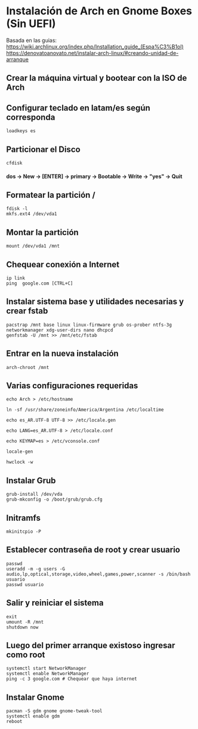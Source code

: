 # Instalación de Arch en Gnome Boxes (Sin UEFI)

Basada en las guias:
https://wiki.archlinux.org/index.php/Installation_guide_(Espa%C3%B1ol)
https://denovatoanovato.net/instalar-arch-linux/#creando-unidad-de-arranque

## Crear la máquina virtual y bootear con la ISO de Arch

## Configurar teclado en latam/es según corresponda

~~~
loadkeys es
~~~

## Particionar el Disco

~~~
cfdisk
~~~

#### dos -> New -> [ENTER] -> primary -> Bootable -> Write -> "yes" -> Quit


## Formatear la partición /

~~~
fdisk -l
mkfs.ext4 /dev/vda1
~~~

## Montar la partición

~~~
mount /dev/vda1 /mnt
~~~

## Chequear conexión a Internet

~~~
ip link
ping  google.com [CTRL+C]
~~~

## Instalar sistema base y utilidades necesarias y crear fstab

~~~
pacstrap /mnt base linux linux-firmware grub os-prober ntfs-3g networkmanager xdg-user-dirs nano dhcpcd
genfstab -U /mnt >> /mnt/etc/fstab
~~~

## Entrar en la nueva instalación

~~~
arch-chroot /mnt
~~~

## Varias configuraciones requeridas

~~~
echo Arch > /etc/hostname

ln -sf /usr/share/zoneinfo/America/Argentina /etc/localtime

echo es_AR.UTF-8 UTF-8 >> /etc/locale.gen

echo LANG=es_AR.UTF-8 > /etc/locale.conf

echo KEYMAP=es > /etc/vconsole.conf

locale-gen

hwclock -w

~~~

## Instalar Grub

~~~
grub-install /dev/vda
grub-mkconfig -o /boot/grub/grub.cfg
~~~

## Initramfs

~~~
mkinitcpio -P
~~~

## Establecer contraseña de root y crear usuario

~~~
passwd
useradd -m -g users -G audio,lp,optical,storage,video,wheel,games,power,scanner -s /bin/bash usuario
passwd usuario
~~~

## Salir y reiniciar el sistema

~~~
exit
umount -R /mnt
shutdown now
~~~

## Luego del primer arranque existoso ingresar como root

~~~
systemctl start NetworkManager
systemctl enable NetworkManager
ping -c 3 google.com # Chequear que haya internet 
~~~

## Instalar Gnome

~~~
pacman -S gdm gnome gnome-tweak-tool
systemctl enable gdm
reboot
~~~

